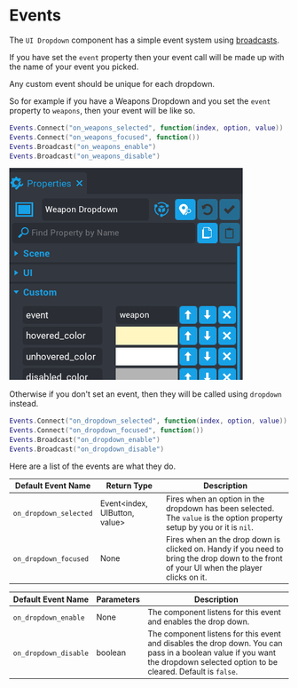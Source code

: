 # Events

The `UI Dropdown` component has a simple event system using [broadcasts](https://docs.coregames.com/core_api/#events).

If you have set the `event` property then your event call will be made up with the name of your event you picked.  

Any custom event should be unique for each dropdown.

So for example if you have a Weapons Dropdown and you set the `event` property to `weapons`, then your event will be like so.

```lua
Events.Connect("on_weapons_selected", function(index, option, value))
Events.Connect("on_weapons_focused", function())
Events.Broadcast("on_weapons_enable")
Events.Broadcast("on_weapons_disable")
```

![](images/5.png)

Otherwise if you don't set an event, then they will be called using `dropdown` instead.

```lua
Events.Connect("on_dropdown_selected", function(index, option, value))
Events.Connect("on_dropdown_focused", function())
Events.Broadcast("on_dropdown_enable")
Events.Broadcast("on_dropdown_disable")
```

Here are a list of the events are what they do.

| Default Event Name | Return Type | Description |
| ------------------ | ----------- | ----------- |
| `on_dropdown_selected` | Event&lt;index, UIButton, value&gt; | Fires when an option in the dropdown has been selected.  The `value` is the option property setup by you or it is `nil`.|
| `on_dropdown_focused` | None | Fires when an the drop down is clicked on.  Handy if you need to bring the drop down to the front of your UI when the player clicks on it. |

| Default Event Name | Parameters | Description |
| ------------------ | ---------- | ----------- |
| `on_dropdown_enable` | None | The component listens for this event and enables the drop down. |
| `on_dropdown_disable` | boolean | The component listens for this event and disables the drop down.  You can pass in a boolean value if you want the dropdown selected option to be cleared.  Default is `false`. |
